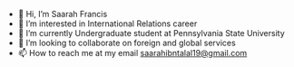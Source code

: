 - 👋 Hi, I’m Saarah Francis
- 👀 I’m interested in International Relations career
- 🌱 I’m currently Undergraduate student at Pennsylvania State University
- 💞️ I’m looking to collaborate on foreign and global services
- 📫 How to reach me at my email saarahibntalal19@gmail.com

<!---
sjf2582/sjf2582 is a ✨ special ✨ repository because its `README.md` (this file) appears on your GitHub profile.
You can click the Preview link to take a look at your changes.
--->
